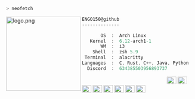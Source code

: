 ```bash
> neofetch
```

<img align="left" src="https://git.satan.red/ENGO150/ENGO150/-/raw/main/assets/hammers.png" alt="logo.png" width="200" height="200"/>

```csharp
ENGO150@github
--------------

       OS  :  Arch Linux
   Kernel  :  6.12-arch1-1
       WM  :  i3
    Shell  :  zsh 5.9
 Terminal  :  alacritty
Languages  :  C, Rust, C++, Java, Python
  Discord  :  634385503956893737
```

<p align="left">
  &nbsp; &nbsp; &nbsp; &nbsp; &nbsp;&nbsp; &nbsp; &nbsp; &nbsp; &nbsp;&nbsp; &nbsp; &nbsp; &nbsp; &nbsp; &nbsp; &nbsp; &nbsp; &nbsp; &nbsp; &nbsp;&nbsp; &nbsp; &nbsp; &nbsp; &nbsp;&nbsp; &nbsp; &nbsp; &nbsp; &nbsp;
  <img alt="#adbac7" src="https://git.satan.red/ENGO150/ENGO150/-/raw/main/assets/colors/adbac7.png" width="25" height="20" />
  <img alt="#6cb6ff" src="https://git.satan.red/ENGO150/ENGO150/-/raw/main/assets/colors/6cb6ff.png" width="25" height="20" />
  <img alt="#f47067" src="https://git.satan.red/ENGO150/ENGO150/-/raw/main/assets/colors/f47067.png" width="25" height="20" />
  <img alt="#dcbdfb" src="https://git.satan.red/ENGO150/ENGO150/-/raw/main/assets/colors/dcbdfb.png" width="25" height="20" />
  <img alt="#ffffff" src="https://git.satan.red/ENGO150/ENGO150/-/raw/main/assets/colors/ffffff.png" width="25" height="20" />
  <img alt="#000000" src="https://git.satan.red/ENGO150/ENGO150/-/raw/main/assets/colors/000000.png" width="25" height="20" />
  <img alt="#e40d0a" src="https://git.satan.red/ENGO150/ENGO150/-/raw/main/assets/colors/e40d0a.png" width="25" height="20" />
  <img alt="#a3a7a6" src="https://git.satan.red/ENGO150/ENGO150/-/raw/main/assets/colors/a3a7a6.png" width="25" height="20" />
</p>
